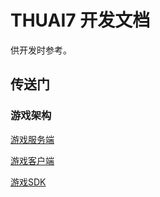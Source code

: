 # THUAI7 开发文档

供开发时参考。

## 传送门

### 游戏架构

[游戏服务端](dev/game/server/Server.md)

[游戏客户端](dev/game/client/Client.md)

[游戏SDK](dev/game/sdk/Sdk.md)
